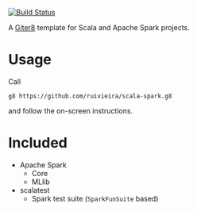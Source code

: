[![Build Status](https://travis-ci.org/ruivieira/scala-spark.g8.svg?branch=master)](https://travis-ci.org/ruivieira/scala-spark.g8)

A [Giter8][g8] template for Scala and Apache Spark projects.

# Usage

Call
```
g8 https://github.com/ruivieira/scala-spark.g8
```
and follow the on-screen instructions.

[g8]: http://www.foundweekends.org/giter8/

# Included

 * Apache Spark
   * Core
   * MLlib
 * scalatest
    * Spark test suite (`SparkFunSuite` based)
